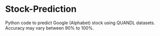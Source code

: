 # Stock-Prediction
Python code to predict Google (Alphabet) stock using QUANDL datasets. Accuracy may vary between 90% to 100%.
